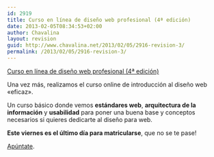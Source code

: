 ```yaml
---
id: 2919
title: Curso en línea de diseño web profesional (4ª edición)
date: 2013-02-05T08:34:53+02:00
author: Chavalina
layout: revision
guid: http://www.chavalina.net/2013/02/05/2916-revision-3/
permalink: /2013/02/05/2916-revision-3/
---
```

[Curso en línea de diseño web profesional (4ª edición)](http://www.um.es/cursos/formacion/webpro/)

Una vez más, realizamos el curso online de introducción al diseño web «eficaz».

Un curso básico donde vemos **estándares web**, **arquitectura de la información** y **usabilidad** para poner una buena base y conceptos necesarios si quieres dedicarte al diseño para web.

**Este viernes es el último día para matricularse**, que no se te pase!

[Apúntate](http://www.um.es/cursos/formacion/webpro/).